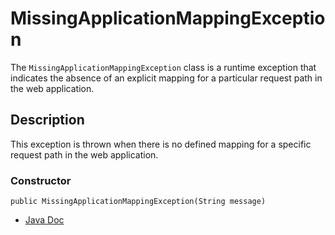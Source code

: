 # MissingApplicationMappingException

The `MissingApplicationMappingException` class is a runtime exception that indicates the absence of an explicit mapping for a particular request path in the web application.

## Description
This exception is thrown when there is no defined mapping for a specific request path in the web application.

### Constructor
```
public MissingApplicationMappingException(String message)
```
- [Java Doc](https://yevgendemotestorganization.github.io/bring-web-javadoc/com/bobocode/bring/web/servlet/exception/MissingApplicationMappingException.html)